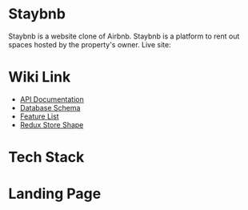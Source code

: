 # Staybnb
Staybnb is a website clone of Airbnb. Staybnb is a platform to rent out spaces hosted by the property's owner.
Live site: 

# Wiki Link
* [API Documentation](https://github.com/snowywombat/API-project/wiki/API-Documentation)
* [Database Schema](https://github.com/snowywombat/API-project/wiki/Database-Schema)
* [Feature List](https://github.com/snowywombat/API-project/wiki/Feature-List)
* [Redux Store Shape](https://github.com/snowywombat/API-project/wiki/Redux-Store-Shape)

# Tech Stack

# Landing Page
